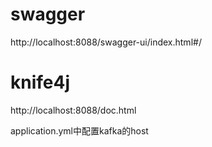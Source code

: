 # swagger
http://localhost:8088/swagger-ui/index.html#/

# knife4j
http://localhost:8088/doc.html

application.yml中配置kafka的host
